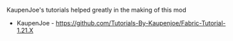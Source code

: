 KaupenJoe's tutorials helped greatly in the making of this mod

- KaupenJoe - https://github.com/Tutorials-By-Kaupenjoe/Fabric-Tutorial-1.21.X